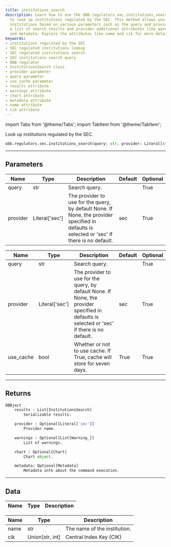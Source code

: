 ```yaml
---
title: institutions_search
description: Learn how to use the OBB.regulators.sec.institutions_search() method
  to look up institutions regulated by the SEC. This method allows you to search for
  institutions based on various parameters such as the query and provider. It returns
  a list of search results and provides additional attributes like warnings, chart,
  and metadata. Explore the attributes like name and cik for more details on the institution.
keywords:
- institutions regulated by the SEC
- SEC regulated institutions lookup
- SEC regulated institutions search
- SEC institutions search query
- OBB regulator
- InstitutionsSearch class
- provider parameter
- query parameter
- use_cache parameter
- results attribute
- warnings attribute
- chart attribute
- metadata attribute
- name attribute
- cik attribute
---
```



<!-- markdownlint-disable MD012 MD031 MD033 -->

import Tabs from '@theme/Tabs';
import TabItem from '@theme/TabItem';

Look up institutions regulated by the SEC.

```python wordwrap
obb.regulators.sec.institutions_search(query: str, provider: Literal[str] = sec)
```

---

## Parameters

<Tabs>
<TabItem value="standard" label="Standard">

| Name | Type | Description | Default | Optional |
| ---- | ---- | ----------- | ------- | -------- |
| query | str | Search query. |  | True |
| provider | Literal['sec'] | The provider to use for the query, by default None. If None, the provider specified in defaults is selected or 'sec' if there is no default. | sec | True |
</TabItem>

<TabItem value='sec' label='sec'>

| Name | Type | Description | Default | Optional |
| ---- | ---- | ----------- | ------- | -------- |
| query | str | Search query. |  | True |
| provider | Literal['sec'] | The provider to use for the query, by default None. If None, the provider specified in defaults is selected or 'sec' if there is no default. | sec | True |
| use_cache | bool | Whether or not to use cache. If True, cache will store for seven days. | True | True |
</TabItem>

</Tabs>

---

## Returns

```python wordwrap
OBBject
    results : List[InstitutionsSearch]
        Serializable results.

    provider : Optional[Literal['sec']]
        Provider name.

    warnings : Optional[List[Warning_]]
        List of warnings.

    chart : Optional[Chart]
        Chart object.

    metadata: Optional[Metadata]
        Metadata info about the command execution.
```

---

## Data

<Tabs>
<TabItem value="standard" label="Standard">

| Name | Type | Description |
| ---- | ---- | ----------- |
</TabItem>

<TabItem value='sec' label='sec'>

| Name | Type | Description |
| ---- | ---- | ----------- |
| name | str | The name of the institution. |
| cik | Union[str, int] | Central Index Key (CIK) |
</TabItem>

</Tabs>

